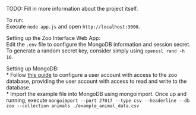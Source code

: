 TODO: Fill in more information about the project itself.

To run:  
	Execute `node app.js` and open `http://localhost:3000`.  

Setting up the Zoo Interface Web App:  
	Edit the `.env` file to configure the MongoDB information and session secret. To generate a random secret key, consider simply using `openssl rand -h 16`.  

Setting up MongoDB:  
	* Follow [this guide](https://docs.mongodb.com/manual/tutorial/enable-authentication/) to configure a user account with access to the zoo database, providing the user account with access to read and write to the database.  
	* Import the example file into MongoDB using mongoimport. Once up and running, execute `mongoimport --port 27017 --type csv --headerline --db zoo --collection animals ./example_animal_data.csv`  
